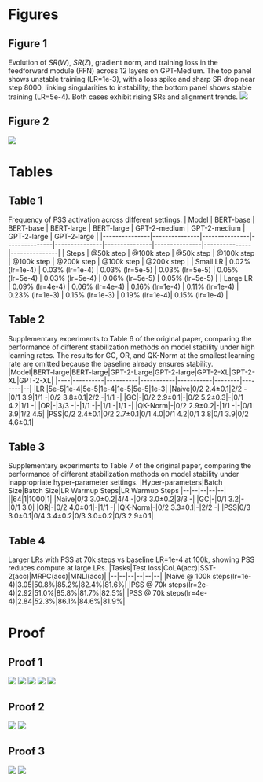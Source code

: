 # Figures
## Figure 1
Evolution of $SR(W)$, $SR(Z)$, gradient norm, and training loss in the feedforward module (FFN) across 12 layers on GPT-Medium. The top panel shows unstable training (LR=1e-3), with a loss spike and sharp SR drop near step 8000, linking singularities to instability; the bottom panel shows stable training (LR=5e-4). Both cases exhibit rising SRs and alignment trends.
![](./imgs/metrics.PNG)

## Figure 2
![](./imgs/dominant_feature.png)

# Tables
## Table 1
Frequency of PSS activation across different settings.
| Model         | BERT-base     | BERT-base     | BERT-large    | BERT-large    | GPT-2-medium  | GPT-2-medium  | GPT-2-large   | GPT-2-large   |
|---------------|---------------|---------------|---------------|---------------|---------------|---------------|---------------|---------------|
| Steps         | @50k step     | @100k step    | @50k step     | @100k step    | @100k step    | @200k step    | @100k step    | @200k step    |
| Small LR      | 0.02% (lr=1e-4)         | 0.03% (lr=1e-4)     | 0.03% (lr=5e-5) | 0.03% (lr=5e-5) | 0.05% (lr=5e-4) | 0.03% (lr=5e-4) | 0.06% (lr=5e-5) | 0.05% (lr=5e-5) |
| Large LR      | 0.09% (lr=4e-4) | 0.06% (lr=4e-4) | 0.16% (lr=1e-4) | 0.11% (lr=1e-4) | 0.23% (lr=1e-3) | 0.15% (lr=1e-3)  | 0.19% (lr=1e-4)| 0.15% (lr=1e-4) |

## Table 2
Supplementary experiments to Table 6 of the original paper, comparing the performance of different stabilization methods on model stability under high learning rates.
The results for GC, OR, and QK-Norm at the smallest learning rate are omitted because the baseline already ensures stability.
|Model|BERT-large|BERT-large|GPT-2-Large|GPT-2-large|GPT-2-XL|GPT-2-XL|GPT-2-XL|
|----|----------|----------|-----------|-----------|--------|--------|--|
|LR   |5e-5|1e-4|5e-5|1e-4|1e-5|5e-5|1e-3|
|Naive|0/2 2.4±0.1|2/2 -|0/1 3.9|1/1 -|0/2 3.8±0.1|2/2 -|1/1 -|
|GC|-|0/2 2.9±0.1|-|0/2 5.2±0.3|-|0/1 4.2|1/1 -|
|OR|-|3/3 -|-|1/1 -|-|1/1 -|1/1 -|
|QK-Norm|-|0/2 2.9±0.2|-|1/1 -|-|0/1 3.9|1/2 4.5|
|PSS|0/2 2.4±0.1|0/2 2.7±0.1|0/1 4.0|0/1 4.2|0/1 3.8|0/1 3.9|0/2 4.6±0.1|

## Table 3
Supplementary experiments to Table 7 of the original paper, comparing the performance of different stabilization methods on model stability under inappropriate hyper-parameter settings.
|Hyper-parameters|Batch Size|Batch Size|LR Warmup Steps|LR Warmup Steps
|--|--|--|--|--|
||64|1|1000|1|
|Naive|0/3 3.0±0.2|4/4 -|0/3 3.0±0.2|3/3 -|
|GC|-|0/1 3.2|-|0/1 3.0|
|OR|-|0/2 4.0±0.1|-|1/1 -|
|QK-Norm|-|0/2 3.3±0.1|-|2/2 -|
|PSS|0/3 3.0±0.1|0/4 3.4±0.2|0/3 3.0±0.2|0/3 2.9±0.1|

## Table 4
Larger LRs with PSS at 70k steps vs baseline LR=1e-4 at 100k, showing PSS reduces compute at large LRs.
|Tasks|Test loss|CoLA(acc)|SST-2(acc)|MRPC(acc)|MNLI(acc)|
|--|--|--|--|--|--|
|Naive @ 100k steps(lr=1e-4)|3.05|50.8%|85.2%|82.4%|81.6%|
|PSS @ 70k steps(lr=2e-4)|2.92|51.0%|85.8%|81.7%|82.5%|
|PSS @ 70k steps(lr=4e-4)|2.84|52.3%|86.1%|84.6%|81.9%|

# Proof 
## Proof 1
![](./imgs/lower_bound_1.png)
![](./imgs/lower_bound_2.png)
![](./imgs/lower_bound_3.png)
![](./imgs/lower_bound_4.png)
![](./imgs/lower_bound_5.png)

## Proof 2
![](./imgs/negativity_1.png)
![](./imgs/negativity_2.png)

## Proof 3
![](./imgs/proof_3_1.png)
![](./imgs/proof_3_2.png)
